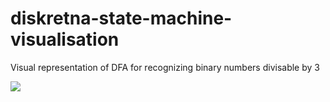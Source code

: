 # diskretna-state-machine-visualisation
Visual representation of DFA for recognizing binary numbers divisable by 3


![](https://i.imgur.com/IAm7ClC.gif)
